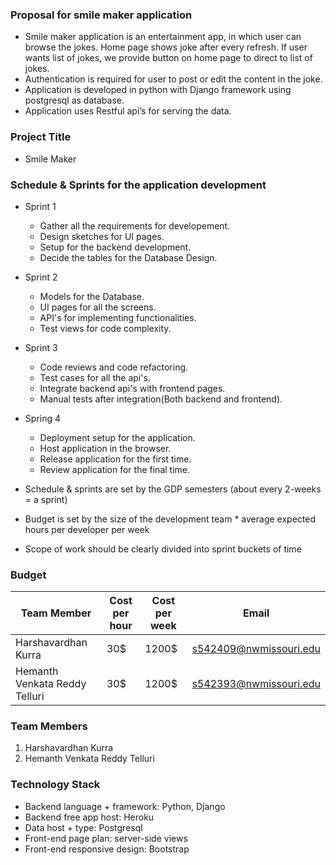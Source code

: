 ### Proposal for smile maker application
- Smile maker application is an entertainment app, in which user can browse the jokes. Home page shows joke after every refresh. If user wants list of jokes, we provide button on home page to direct to list of jokes. 
- Authentication is required for user to post or edit the content in the joke.
- Application is developed in python with Django framework using postgresql as database.
- Application uses Restful api’s for serving the data.


### Project Title
- Smile Maker

### Schedule & Sprints for the application development
- Sprint 1
    - Gather all the requirements for developement.
    - Design sketches for UI pages.
    - Setup for the backend development.
    - Decide the tables for the Database Design.
- Sprint 2
    - Models for the Database.
    - UI pages for all the screens.
    - API's for implementing functionalities.
    - Test views for code complexity.
- Sprint 3
    - Code reviews and code refactoring.
    - Test cases for all the api's.
    - Integrate backend api's with frontend pages.
    - Manual tests after integration(Both backend and frontend).
- Spring 4
    - Deployment setup for the application.
    - Host application in the browser.
    - Release application for the first time.
    - Review application for the final time.


- Schedule & sprints are set by the GDP semesters (about every 2-weeks = a sprint)
- Budget is set by the size of the development team * average expected hours per developer per week
- Scope of work should be clearly divided into sprint buckets of time

### Budget
| Team Member                   | Cost per hour | Cost per week | Email                  |
| ----------------------------- | ------------- | ------------- | ---------------------- |
| Harshavardhan Kurra           | 30$           | 1200$         | s542409@nwmissouri.edu |
| Hemanth Venkata Reddy Telluri | 30$           | 1200$         | s542393@nwmissouri.edu |


### Team Members
1. Harshavardhan Kurra
2. Hemanth Venkata Reddy Telluri


### Technology Stack
- Backend language + framework: Python, Django
- Backend free app host: Heroku
- Data host + type: Postgresql
- Front-end page plan: server-side views
- Front-end responsive design: Bootstrap